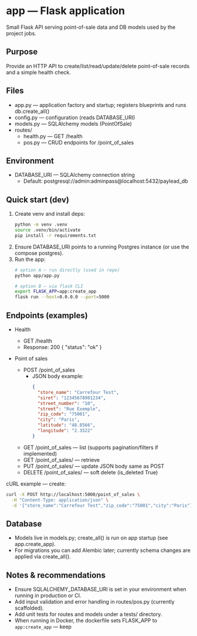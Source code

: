 # app — Flask application

Small Flask API serving point-of-sale data and DB models used by the project jobs.

## Purpose
Provide an HTTP API to create/list/read/update/delete point-of-sale records and a simple health check.

## Files
- app.py — application factory and startup; registers blueprints and runs db.create_all()
- config.py — configuration (reads DATABASE_URI)
- models.py — SQLAlchemy models (PointOfSale)
- routes/
  - health.py — GET /health
  - pos.py — CRUD endpoints for /point_of_sales

## Environment
- DATABASE_URI — SQLAlchemy connection string
  - Default: postgresql://admin:adminpass@localhost:5432/paylead_db

## Quick start (dev)
1. Create venv and install deps:
   ```bash
   python -m venv .venv
   source .venv/bin/activate
   pip install -r requirements.txt
   ```
2. Ensure DATABASE_URI points to a running Postgres instance (or use the compose postgres).
3. Run the app:
   ```bash
   # option A — run directly (used in repo)
   python app/app.py

   # option B — via flask CLI
   export FLASK_APP=app:create_app
   flask run --host=0.0.0.0 --port=5000
   ```

## Endpoints (examples)
- Health
  - GET /health
  - Response: 200 { "status": "ok" }

- Point of sales
  - POST /point_of_sales
    - JSON body example:
      ```json
      {
        "store_name": "Carrefour Test",
        "siret": "12345678901234",
        "street_number": "10",
        "street": "Rue Exemple",
        "zip_code": "75001",
        "city": "Paris",
        "latitude": "48.8566",
        "longitude": "2.3522"
      }
      ```
  - GET /point_of_sales — list (supports pagination/filters if implemented)
  - GET /point_of_sales/<id> — retrieve
  - PUT /point_of_sales/<id> — update JSON body same as POST
  - DELETE /point_of_sales/<id> — soft delete (is_deleted True)

cURL example — create:
```bash
curl -X POST http://localhost:5000/point_of_sales \
  -H "Content-Type: application/json" \
  -d '{"store_name":"Carrefour Test","zip_code":"75001","city":"Paris"}'
```

## Database
- Models live in models.py; create_all() is run on app startup (see app.create_app).
- For migrations you can add Alembic later; currently schema changes are applied via create_all().

## Notes & recommendations
- Ensure SQLALCHEMY_DATABASE_URI is set in your environment when running in production or CI.
- Add input validation and error handling in routes/pos.py (currently scaffolded).
- Add unit tests for routes and models under a tests/ directory.
- When running in Docker, the dockerfile sets FLASK_APP to `app:create_app` — keep